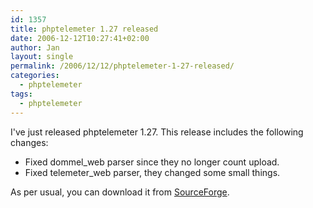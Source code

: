 ```yaml
---
id: 1357
title: phptelemeter 1.27 released
date: 2006-12-12T10:27:41+02:00
author: Jan
layout: single
permalink: /2006/12/12/phptelemeter-1-27-released/
categories:
  - phptelemeter
tags:
  - phptelemeter
---
```

I've just released phptelemeter 1.27. This release includes the following changes:

  * Fixed dommel_web parser since they no longer count upload.
  * Fixed telemeter_web parser, they changed some small things.

As per usual, you can download it from [SourceForge](http://sourceforge.net/projects/phptelemeter).